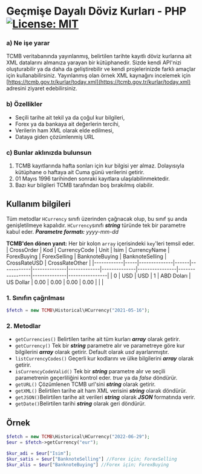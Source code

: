 # Geçmişe Dayalı Döviz Kurları - PHP [![License: MIT](https://img.shields.io/badge/License-MIT-yellow.svg)](https://opensource.org/licenses/MIT)

### a) Ne işe yarar
TCMB veritabanında yayınlanmış, belirtilen tarihte kayıtlı döviz kurlarına ait XML datalarını almanıza yarayan bir kütüphanedir. Sizde kendi API'nizi oluşturabilir ya da daha da geliştirebilir ve kendi projelerinizde farklı amaçlar için kullanabilirsiniz. Yayınlanmış olan örnek XML kaynağını incelemek için [https://tcmb.gov.tr/kurlar/today.xml](https://tcmb.gov.tr/kurlar/today.xml) adresini ziyaret edebilirsiniz.

### b) Özellikler
- Seçili tarihe ait tekil ya da çoğul kur bilgileri,
- Forex ya da bankaya ait değerlerin tercihi,
- Verilerin ham XML olarak elde edilmesi,
- Dataya giden çözümlenmiş URL

### c) Bunlar aklınızda bulunsun
1. TCMB kayıtlarında hafta sonları için kur bilgisi yer almaz. Dolayısıyla kütüphane o haftaya ait Cuma günü verilerini getirir.
2. 01 Mayıs 1996 tarihinden sonraki kayıtlara ulaşılabilinmektedir.
3. Bazı kur bilgileri TCMB tarafından boş bırakılmış olabilir.

## Kullanım bilgileri
Tüm metodlar `HCurrency` sınıfı üzerinden çağrıacak olup, bu sınıf şu anda genişletilmeye kapalıdır. `HCurrency`sınıfı **_string_** türünde tek bir parametre kabul eder. _**Parametre formatı:**  yyyy-mm-dd_

**TCMB'den dönen yanıt:** Her bir kolon `array` içerisindeki `key`'leri temsil eder.
| CrossOrder | Kod | CurrencyCode | Unit | Isim       | CurrencyName | ForexBuying | ForexSelling | BanknoteBuying | BanknoteSelling | CrossRateUSD | CrossRateOther |
|------------|-----|--------------|------|------------|--------------|-------------|--------------|----------------|-----------------|--------------|----------------|
| 0          | USD | USD          | 1    | ABD Doları | US Dollar    | 0.00        | 0.00         | 0.00           | 0.00            |              |                |

### 1. Sınıfın çağrılması
```php
$fetch = new TCMB\Historical\HCurrency("2021-05-16");
```
### 2. Metodlar
- `getCurrencies()` Belirtilen tarihe ait tüm kurları _**array**_ olarak getirir.
- `getCurrency()` Tek bir _**string**_ parametre alır ve parametreye göre kur bilgilerini _**array**_ olarak getirir. Default olarak _usd_ ayarlanmıştır.
- `listCurrencyCodes()` Geçerli kur kodlarını ve ülke bilgilerini _**array**_ olarak getirir.
- `isCurrencyCodeValid()` Tek bir _**string**_ parametre alır ve seçili parametrenin geçerliliğini kontrol eder. _true_ ya da _false_ döndürür.
- `getURL()` Çözümlenen TCMB url'sini _**string**_ olarak getirir.
- `getXML()` Belirtilen tarihe ait ham XML verisini _**string**_ olarak döndürür.
- `getJSON()`Belirtilen tarihe ait verileri _**string**_ olarak _**JSON**_ formatında verir.
- `getDate()`Belirtilen tarihi _**string**_ olarak geri döndürür.

## Örnek
```php
$fetch = new TCMB\Historical\HCurrency("2022-06-29");
$eur = $fetch->getCurrency("eur");

$kur_adi = $eur["Isim"];
$kur_satis = $eur["BanknoteSelling"] //Forex için; ForexSelling
$kur_alis = $eur["BanknoteBuying"] //Forex için; ForexBuying
```
